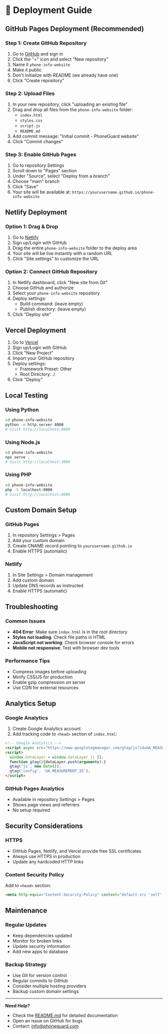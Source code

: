 # 🚀 Deployment Guide

## GitHub Pages Deployment (Recommended)

### Step 1: Create GitHub Repository
1. Go to [GitHub](https://github.com) and sign in
2. Click the "+" icon and select "New repository"
3. Name it `phone-info-website`
4. Make it public
5. Don't initialize with README (we already have one)
6. Click "Create repository"

### Step 2: Upload Files
1. In your new repository, click "uploading an existing file"
2. Drag and drop all files from the `phone-info-website` folder:
   - `index.html`
   - `styles.css`
   - `script.js`
   - `README.md`
3. Add commit message: "Initial commit - PhoneGuard website"
4. Click "Commit changes"

### Step 3: Enable GitHub Pages
1. Go to repository Settings
2. Scroll down to "Pages" section
3. Under "Source", select "Deploy from a branch"
4. Choose "main" branch
5. Click "Save"
6. Your site will be available at: `https://yourusername.github.io/phone-info-website`

## Netlify Deployment

### Option 1: Drag & Drop
1. Go to [Netlify](https://netlify.com)
2. Sign up/Login with GitHub
3. Drag the entire `phone-info-website` folder to the deploy area
4. Your site will be live instantly with a random URL
5. Click "Site settings" to customize the URL

### Option 2: Connect GitHub Repository
1. In Netlify dashboard, click "New site from Git"
2. Choose GitHub and authorize
3. Select your `phone-info-website` repository
4. Deploy settings:
   - Build command: (leave empty)
   - Publish directory: (leave empty)
5. Click "Deploy site"

## Vercel Deployment

1. Go to [Vercel](https://vercel.com)
2. Sign up/Login with GitHub
3. Click "New Project"
4. Import your GitHub repository
5. Deploy settings:
   - Framework Preset: Other
   - Root Directory: ./
6. Click "Deploy"

## Local Testing

### Using Python
```bash
cd phone-info-website
python -m http.server 8000
# Visit http://localhost:8000
```

### Using Node.js
```bash
cd phone-info-website
npx serve .
# Visit http://localhost:3000
```

### Using PHP
```bash
cd phone-info-website
php -S localhost:8000
# Visit http://localhost:8000
```

## Custom Domain Setup

### GitHub Pages
1. In repository Settings > Pages
2. Add your custom domain
3. Create CNAME record pointing to `yourusername.github.io`
4. Enable HTTPS (automatic)

### Netlify
1. In Site Settings > Domain management
2. Add custom domain
3. Update DNS records as instructed
4. Enable HTTPS (automatic)

## Troubleshooting

### Common Issues
- **404 Error**: Make sure `index.html` is in the root directory
- **Styles not loading**: Check file paths in HTML
- **JavaScript not working**: Check browser console for errors
- **Mobile not responsive**: Test with browser dev tools

### Performance Tips
- Compress images before uploading
- Minify CSS/JS for production
- Enable gzip compression on server
- Use CDN for external resources

## Analytics Setup

### Google Analytics
1. Create Google Analytics account
2. Add tracking code to `<head>` section of `index.html`:
```html
<!-- Google Analytics -->
<script async src="https://www.googletagmanager.com/gtag/js?id=GA_MEASUREMENT_ID"></script>
<script>
  window.dataLayer = window.dataLayer || [];
  function gtag(){dataLayer.push(arguments);}
  gtag('js', new Date());
  gtag('config', 'GA_MEASUREMENT_ID');
</script>
```

### GitHub Pages Analytics
- Available in repository Settings > Pages
- Shows page views and referrers
- No setup required

## Security Considerations

### HTTPS
- GitHub Pages, Netlify, and Vercel provide free SSL certificates
- Always use HTTPS in production
- Update any hardcoded HTTP links

### Content Security Policy
Add to `<head>` section:
```html
<meta http-equiv="Content-Security-Policy" content="default-src 'self'; script-src 'self' 'unsafe-inline' https://cdnjs.cloudflare.com; style-src 'self' 'unsafe-inline' https://fonts.googleapis.com https://cdnjs.cloudflare.com; font-src 'self' https://fonts.gstatic.com;">
```

## Maintenance

### Regular Updates
- Keep dependencies updated
- Monitor for broken links
- Update security information
- Add new apps to database

### Backup Strategy
- Use Git for version control
- Regular commits to GitHub
- Consider multiple hosting providers
- Backup custom domain settings

---

**Need Help?**
- Check the [README.md](README.md) for detailed documentation
- Open an issue on GitHub for bugs
- Contact: info@phoneguard.com
